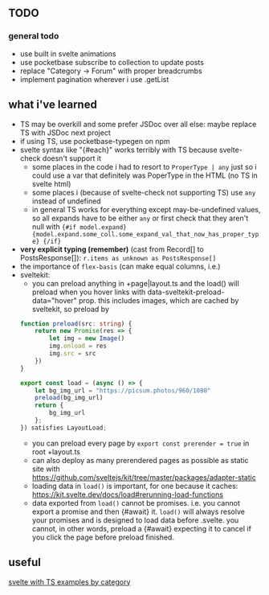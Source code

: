 ## TODO

### general todo
- use built in svelte animations
- use pocketbase subscribe to collection to update posts
- replace "Category -> Forum" with proper breadcrumbs
- implement pagination wherever i use .getList

## what i've learned
- TS may be overkill and some prefer JSDoc over all else: maybe replace TS with JSDoc next project
- if using TS, use pocketbase-typegen on npm
- svelte syntax like "{#each}" works terribly with TS because svelte-check doesn't support it
    - some places in the code i had to resort to `ProperType | any` just so i could use a var that definitely was PoperType in the HTML (no TS in svelte html)
    - some places i (because of svelte-check not supporting TS) use `any` instead of undefined
    - in general TS works for everything except may-be-undefined values, so all expands have to be either `any` or first check that they aren't null with `{#if model.expand} {model.expand.some_coll.some_expand_val_that_now_has_proper_type} {/if}`
- **very explicit typing (remember)** (cast from Record[] to PostsResponse[]): `r.items as unknown as PostsResponse[]`
- the importance of `flex-basis` (can make equal columns, i.e.)
- sveltekit:
    - you can preload anything in +page|layout.ts and the load() will preload when you hover links with data-sveltekit-preload-data="hover" prop. this includes images, which are cached by sveltekit, so preload by 
    ```ts
    function preload(src: string) {
        return new Promise(res => {
            let img = new Image()
            img.onload = res
            img.src = src
        })
    }

    export const load = (async () => {
        let bg_img_url = "https://picsum.photos/960/1080"
        preload(bg_img_url)
        return {
            bg_img_url
        };
    }) satisfies LayoutLoad;
    ```
    - you can preload every page by `export const prerender = true` in root +layout.ts
    - can also deploy as many prerendered pages as possible as static site with https://github.com/sveltejs/kit/tree/master/packages/adapter-static
    - loading data in `load()` is important, for one because it caches: https://kit.svelte.dev/docs/load#rerunning-load-functions
    - data exported from `load()` cannot be promises. i.e. you cannot export a promise and then {#await} it. `load()` will always resolve your promises and is designed to load data before .svelte. you cannot, in other words, preload a {#await} expecting it to cancel if you click the page before preload finished.

## useful

[svelte with TS examples by category](https://github.com/ivanhofer/sveltekit-typescript-showcase#svelte)
